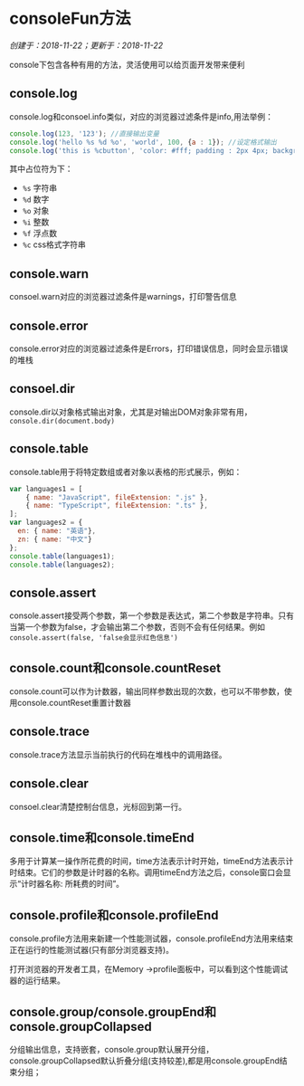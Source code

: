 # consoleFun方法

*创建于：2018-11-22；更新于：2018-11-22*

console下包含各种有用的方法，灵活使用可以给页面开发带来便利

## console.log

console.log和consoel.info类似，对应的浏览器过滤条件是info,用法举例：

```javascript
console.log(123, '123'); //直接输出变量
console.log('hello %s %d %o', 'world', 100, {a : 1}); //设定格式输出
console.log('this is %cbutton', 'color: #fff; padding : 2px 4px; background: yellow;'); //设定样式输出
```

其中占位符为下：
- `%s` 字符串
- `%d` 数字
- `%o` 对象
- `%i` 整数
- `%f` 浮点数
- `%c` css格式字符串

## console.warn

consoel.warn对应的浏览器过滤条件是warnings，打印警告信息

## console.error

console.error对应的浏览器过滤条件是Errors，打印错误信息，同时会显示错误的堆栈

## consoel.dir

console.dir以对象格式输出对象，尤其是对输出DOM对象非常有用，`console.dir(document.body)`

## console.table

console.table用于将特定数组或者对象以表格的形式展示，例如：

```javascript
var languages1 = [
    { name: "JavaScript", fileExtension: ".js" },
    { name: "TypeScript", fileExtension: ".ts" },
];
var languages2 = {
  en: { name: "英语"},
  zn: { name: "中文"}
};
console.table(languages1);
console.table(languages2);
```

## console.assert

console.assert接受两个参数，第一个参数是表达式，第二个参数是字符串。只有当第一个参数为false，才会输出第二个参数，否则不会有任何结果。例如`console.assert(false, 'false会显示红色信息')`

## console.count和console.countReset

console.count可以作为计数器，输出同样参数出现的次数，也可以不带参数，使用console.countReset重置计数器

## console.trace

console.trace方法显示当前执行的代码在堆栈中的调用路径。

## console.clear

consoel.clear清楚控制台信息，光标回到第一行。

## console.time和console.timeEnd

多用于计算某一操作所花费的时间，time方法表示计时开始，timeEnd方法表示计时结束。它们的参数是计时器的名称。调用timeEnd方法之后，console窗口会显示“计时器名称: 所耗费的时间”。

## console.profile和console.profileEnd

console.profile方法用来新建一个性能测试器，console.profileEnd方法用来结束正在运行的性能测试器(只有部分浏览器支持)。

打开浏览器的开发者工具，在Memory ->profile面板中，可以看到这个性能调试器的运行结果。

## console.group/console.groupEnd和console.groupCollapsed

分组输出信息，支持嵌套，console.group默认展开分组，console.groupCollapsed默认折叠分组(支持较差),都是用console.groupEnd结束分组；
